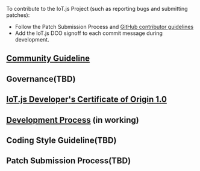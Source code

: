 To contribute to the IoT.js Project (such as reporting bugs and submitting patches):
* Follow the Patch Submission Process and [GitHub contributor guidelines](https://guides.github.com/activities/contributing-to-open-source/)
* Add the IoT.js DCO signoff to each commit message during development.

## [Community Guideline](https://github.com/Samsung/IoT.js/wiki/Community-Guidelines)
## Governance(TBD)
## [IoT.js Developer's Certificate of Origin 1.0](https://github.com/Samsung/IoT.js/wiki/IoT.js-Developer's-Certificate-of-Origin-1.0)
## [Development Process](https://github.com/Samsung/IoT.js/wiki/Development-Process) (in working)
## Coding Style Guideline(TBD)
## Patch Submission Process(TBD)